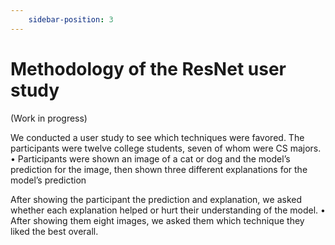 ```yaml
---
    sidebar-position: 3
---
```


# Methodology of the ResNet user study
(Work in progress)

We conducted a user study to see which
techniques were favored. The participants
were twelve college students, seven of
whom were CS majors.
• Participants were shown an image of a cat
or dog and the model’s prediction for the
image, then shown three different
explanations for the model’s prediction

After showing the participant the prediction
and explanation, we asked whether each
explanation helped or hurt their
understanding of the model.
• After showing them eight images, we asked
them which technique they liked the best
overall.
